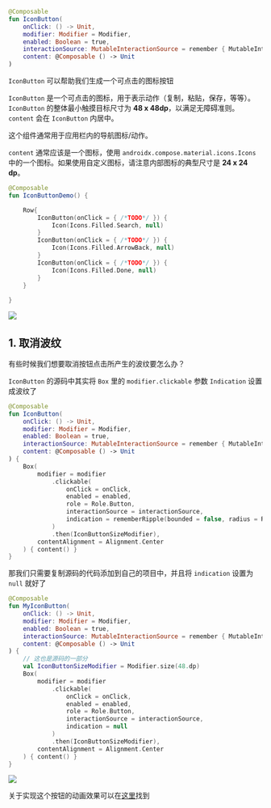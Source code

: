 ```kotlin
@Composable
fun IconButton(
    onClick: () -> Unit,
    modifier: Modifier = Modifier,
    enabled: Boolean = true,
    interactionSource: MutableInteractionSource = remember { MutableInteractionSource() },
    content: @Composable () -> Unit
)
```

`IconButton` 可以帮助我们生成一个可点击的图标按钮

`IconButton` 是一个可点击的图标，用于表示动作（复制，粘贴，保存，等等）。`IconButton` 的整体最小触摸目标尺寸为 **48 x 48dp**，以满足无障碍准则。`content` 会在 `IconButton` 内居中。

这个组件通常用于应用栏内的导航图标/动作。

`content` 通常应该是一个图标，使用 `androidx.compose.material.icons.Icons` 中的一个图标。如果使用自定义图标，请注意内部图标的典型尺寸是 **24 x 24 dp**。


``` kotlin
@Composable
fun IconButtonDemo() {

    Row{
        IconButton(onClick = { /*TODO*/ }) {
            Icon(Icons.Filled.Search, null)
        }
        IconButton(onClick = { /*TODO*/ }) {
            Icon(Icons.Filled.ArrowBack, null)
        }
        IconButton(onClick = { /*TODO*/ }) {
            Icon(Icons.Filled.Done, null)
        }
    }
    
}
```

![]({{config.assets}}/elements/iconbutton/demo.gif)

## 1. 取消波纹

有些时候我们想要取消按钮点击所产生的波纹要怎么办？

`IconButton` 的源码中其实将 `Box` 里的 `modifier.clickable` 参数 `Indication` 设置成波纹了

``` kotlin
@Composable
fun IconButton(
    onClick: () -> Unit,
    modifier: Modifier = Modifier,
    enabled: Boolean = true,
    interactionSource: MutableInteractionSource = remember { MutableInteractionSource() },
    content: @Composable () -> Unit
) {
    Box(
        modifier = modifier
            .clickable(
                onClick = onClick,
                enabled = enabled,
                role = Role.Button,
                interactionSource = interactionSource,
                indication = rememberRipple(bounded = false, radius = RippleRadius)
            )
            .then(IconButtonSizeModifier),
        contentAlignment = Alignment.Center
    ) { content() }
}

```

那我们只需要复制源码的代码添加到自己的项目中，并且将 `indication` 设置为 `null` 就好了

``` kotlin
@Composable
fun MyIconButton(
    onClick: () -> Unit,
    modifier: Modifier = Modifier,
    enabled: Boolean = true,
    interactionSource: MutableInteractionSource = remember { MutableInteractionSource() },
    content: @Composable () -> Unit
) {
    // 这也是源码的一部分
    val IconButtonSizeModifier = Modifier.size(48.dp)
    Box(
        modifier = modifier
            .clickable(
                onClick = onClick,
                enabled = enabled,
                role = Role.Button,
                interactionSource = interactionSource,
                indication = null
            )
            .then(IconButtonSizeModifier),
        contentAlignment = Alignment.Center
    ) { content() }
}
```

![]({{config.assets}}/elements/iconbutton/demo2.gif)

关于实现这个按钮的动画效果可以在[这里](../../../design/animation/animatestate/)找到
